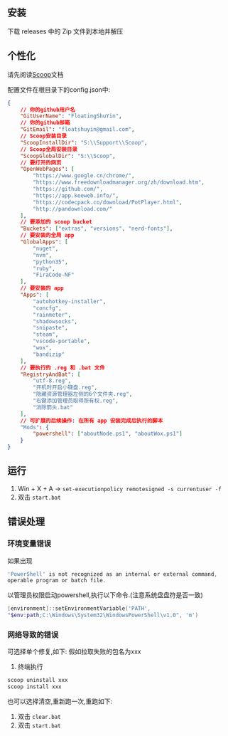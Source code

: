 ﻿## 安装
下载 releases 中的 Zip 文件到本地并解压

## 个性化
请先阅读[Scoop](https://github.com/lukesampson/scoop)文档

配置文件在根目录下的config.json中:
```json
{
	// 你的github用户名
	"GitUserName": "FloatingShuYin",
	// 你的github邮箱
	"GitEmail": "floatshuyin@gmail.com",
	// Scoop安装目录
	"ScoopInstallDir": "S:\\Support\\Scoop",
	// Scoop全局安装目录
	"ScoopGlobalDir": "S:\\Scoop",
	// 要打开的网页
	"OpenWebPages": [
		"https://www.google.cn/chrome/",
		"https://www.freedownloadmanager.org/zh/download.htm",
		"https://github.com/",
		"https://app.keeweb.info/",
		"https://codecpack.co/download/PotPlayer.html",
		"http://pandownload.com/"
	],
	// 要添加的 scoop bucket
	"Buckets": ["extras", "versions", "nerd-fonts"],
	// 要安装的全局 app
	"GlobalApps": [
		"nuget",
		"nvm",
		"python35",
		"ruby",
		"FiraCode-NF"
	],
	// 要安装的 app
	"Apps": [
		"autohotkey-installer",
		"concfg",
		"rainmeter",
		"shadowsocks",
		"snipaste",
		"steam",
		"vscode-portable",
		"wox",
		"bandizip"
	],
	// 要执行的 .reg 和 .bat 文件
	"RegistryAndBat": [
		"utf-8.reg",
		"开机时开启小键盘.reg",
		"隐藏资源管理器左侧的6个文件夹.reg",
		"右键添加管理员取得所有权.reg",
		"消除箭头.bat"
	],
	// 可扩展的后续操作: 在所有 app 安装完成后执行的脚本
	"Mods": {
		"powershell": ["aboutNode.ps1", "aboutWox.ps1"]
	}
}
```
## 运行
1. Win + X + A -> `set-executionpolicy remotesigned -s currentuser -f`
2. 双击 `start.bat`
## 错误处理

### 环境变量错误
如果出现
```powershell
'PowerShell' is not recognized as an internal or external command,
operable program or batch file.
```
以管理员权限启动powershell,执行以下命令.(注意系统盘盘符是否一致)
```powershell
[environment]::setEnvironmentVariable('PATH',
"$env:path;C:\Windows\System32\WindowsPowerShell\v1.0", 'm')
```

### 网络导致的错误
可选择单个修复,如下:
假如拉取失败的包名为xxx
1. 终端执行
```powershell
scoop uninstall xxx
scoop install xxx
```

也可以选择清空,重新跑一次,重跑如下:

1. 双击 `clear.bat`
2. 双击 `start.bat`



